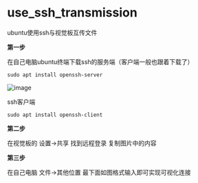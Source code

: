 # use_ssh_transmission
ubuntu使用ssh与视觉板互传文件

**第一步**

在自己电脑ubuntu终端下载ssh的服务端（客户端一般也跟着下载了）

```
sudo apt install openssh-server
```

![image](https://github.com/user-attachments/assets/bcaa5951-0aed-4408-808a-0324b79f7ff4)


ssh客户端

```
sudo apt install openssh-client
```

**第二步**

在视觉板的 设置->共享 找到远程登录 复制图片中的内容



**第三步**

在自己电脑 文件->其他位置 最下面如图格式输入即可实现可视化连接
